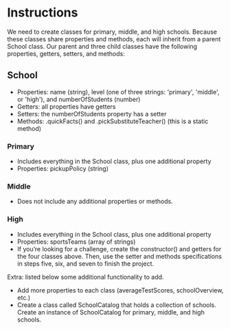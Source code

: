 # Instructions

We need to create classes for primary, middle, and high schools. Because these classes share properties and methods, each will inherit from a parent School class. Our parent and three child classes have the following properties, getters, setters, and methods:

## School

- Properties: name (string), level (one of three strings: 'primary', 'middle', or 'high'), and numberOfStudents (number)
- Getters: all properties have getters
- Setters: the numberOfStudents property has a setter
- Methods: .quickFacts() and .pickSubstituteTeacher() (this is a static method)

### Primary

- Includes everything in the School class, plus one additional property
- Properties: pickupPolicy (string)

### Middle

- Does not include any additional properties or methods.

### High

- Includes everything in the School class, plus one additional property
- Properties: sportsTeams (array of strings)
- If you’re looking for a challenge, create the constructor() and getters for the four classes above. Then, use the setter and methods specifications in steps five, six, and seven to finish the project.

Extra: listed below some additional functionality to add.

- Add more properties to each class (averageTestScores, schoolOverview, etc.)
- Create a class called SchoolCatalog that holds a collection of schools. Create an instance of SchoolCatalog for primary, middle, and high schools.
